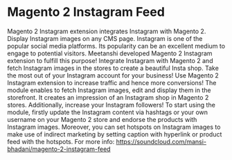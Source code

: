 # Magento 2 Instagram Feed
Magento 2 Instagram extension integrates Instagram with Magento 2. Display Instagram images on any CMS page.
Instagram is one of the popular social media platforms. Its popularity can be an excellent medium to engage to potential visitors. Meetanshi developed Magento 2 Instagram extension to fulfill this purpose! Integrate Instagram with Magento 2 and fetch Instagram images in the stores to create a beautiful Insta shop.
Take the most out of your Instagram account for your business! Use Magento 2 Instagram extension to increase traffic and hence more conversions! The module enables to fetch Instagram images, edit and display them in the storefront. It creates an impression of an Instagram shop in Magento 2 stores. Additionally, increase your Instagram followers!
To start using the module, firstly update the Instagram content via hashtags or your own username on your Magento 2 store and endorse the products with Instagram images. Moreover, you can set hotspots on Instagram images to make use of indirect marketing by setting caption with hyperlink or product feed with the hotspots.
For more info:  https://soundcloud.com/mansi-bhadani/magento-2-instagram-feed
